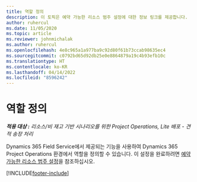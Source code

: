 ```yaml
---
title: 역할 정의
description: 이 토픽은 예약 가능한 리소스 범주 설정에 대한 정보 링크를 제공합니다.
author: ruhercul
ms.date: 11/05/2020
ms.topic: article
ms.reviewer: johnmichalak
ms.author: ruhercul
ms.openlocfilehash: 4e8c965a1a977ba9c92d80f61b73ccab98635ec4
ms.sourcegitcommit: c0792bd65d92db25e0e8864879a19c4b93efb10c
ms.translationtype: HT
ms.contentlocale: ko-KR
ms.lasthandoff: 04/14/2022
ms.locfileid: "8596242"
---
```

# <a name="define-roles"></a>역할 정의

_**적용 대상 :** 리소스/비 재고 기반 시나리오를 위한 Project Operations, Lite 배포 - 견적 송장 처리_

Dynamics 365 Field Service에서 제공되는 기능을 사용하여 Dynamics 365 Project Operations 환경에서 역할을 정의할 수 있습니다. 이 설정을 완료하려면 [예약 가능한 리소스 범주 설정](/dynamics365/field-service/set-up-bookable-resource-categories)을 참조하십시오.


[!INCLUDE[footer-include](../includes/footer-banner.md)]